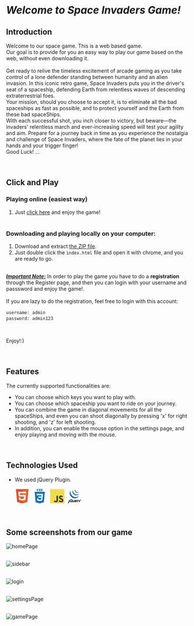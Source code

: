 # ***Welcome to Space Invaders Game!***



## Introduction

Welcome to our space game. This is a web based game. <br>
Our goal is to provide for you an easy way to play our game based on the web, without even downloading it. <br><br>
Get ready to relive the timeless excitement of arcade gaming as you take control of a lone defender standing between humanity and an alien invasion. In this iconic retro game, Space Invaders puts you in the driver's seat of a spaceship, defending Earth from relentless waves of descending extraterrestrial foes. <br>
Your mission, should you choose to accept it, is to eliminate all the bad spaceships as fast as possible, and to protect yourself and the Earth from these bad spaceShips. <br> 
With each successful shot, you inch closer to victory, but beware—the invaders' relentless march and ever-increasing speed will test your agility and aim. Prepare for a journey back in time as you experience the nostalgia and challenge of Space Invaders, where the fate of the planet lies in your hands and your trigger finger!<br>
Good Luck! ...
<br><br><br>




## Click and Play

### Playing online (easiest way)
1. Just [click here](https://eliyaballout.github.io/Space_Invaders) and enjoy the game! <br><br>


### Downloading and playing locally on your computer:
1. Download and extract [the ZIP file](https://github.com/eliyaballout/Space_Invaders/archive/refs/heads/main.zip).
2. Just double click the `index.html` file and open it with chrome, and you are ready to go.<br><br>
   
<u>***Important Note:***</u> In order to play the game you have to do a **registration** through the Register page, and then you can login with your username and passsword and enjoy the game!.<br><br>
If you are lazy to do the registration, feel free to login with this account:<br>
```
username: admin
password: admin123
```
<br>

Enjoy!:)
<br><br><br>




## Features

The currently supported functionalities are:

* You can choose which keys you want to play with.
* You can choose which spaceship you want to ride on your journey.
* You can combine the game in diagonal movements for all the spaceShips, and even you can shoot diagonally by pressing 'x' for right shooting, and 'z' for left shooting.
* In addition, you can enable the mouse option in the settings page, and enjoy playing and moving with the mouse.
<br><br><br>




## Technologies Used
* We used jQuery Plugin.<br><br>
<img src="https://github.com/devicons/devicon/blob/master/icons/html5/html5-original.svg" title="HTML5" alt="HTML" width="40" height="40"/>&nbsp;
<img src="https://github.com/devicons/devicon/blob/master/icons/css3/css3-plain-wordmark.svg" title="CSS3" alt="CSS" width="40" height="40"/>&nbsp;
<img src="https://github.com/devicons/devicon/blob/master/icons/javascript/javascript-original.svg" title="JavaScript" alt="JavaScript" width="40" height="40"/>&nbsp;
<img src="https://github.com/devicons/devicon/blob/master/icons/jquery/jquery-original-wordmark.svg" title="jQuery" alt="jQuery" width="40" height="40"/>&nbsp;
<br><br><br>




## Some screenshots from our game

![homePage](https://github.com/eliyaballout/Space_Invaders/assets/94072460/c07b89fe-45c1-4a94-a2d2-039c1135c95b) <br><br>

![sidebar](https://github.com/eliyaballout/Space_Invaders/assets/94072460/289e958d-43ae-4420-af68-6f7837eea5e0) <br><br>

![login](https://github.com/eliyaballout/Space_Invaders/assets/94072460/90284058-3c3d-42ba-90fd-241532050acd) <br><br>

![settingsPage](https://github.com/eliyaballout/Space_Invaders/assets/94072460/aef98e6d-70ef-401d-adc1-2d9e2a4280b5) <br><br>

![gamePage](https://github.com/eliyaballout/Space_Invaders/assets/94072460/e4733227-208a-471d-ab1d-0f38f37f0224) <br>
